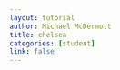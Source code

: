 ```yaml
---
layout: tutorial
author: Michael McDermott
title: chelsea
categories: [student]
link: false
---
```


